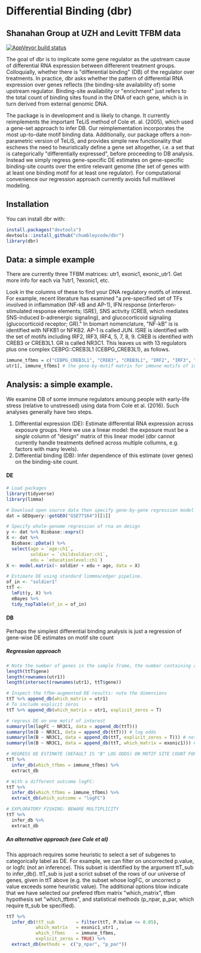 
<!-- README.md is generated from README.Rmd. Please edit that file -->
Differential Binding (dbr)
==========================

Shanahan Group at UZH and Levitt TFBM data
------------------------------------------

<!-- [![Travis build status](https://travis-ci.org/chumbleycode/dbr.svg?branch=master)](https://travis-ci.org/chumbleycode/dbr) -->
[![AppVeyor build status](https://ci.appveyor.com/api/projects/status/github/chumbleycode/dbr?branch=master&svg=true)](https://ci.appveyor.com/project/chumbleycode/dbr)

The goal of dbr is to implicate some gene regulator as the upstream cause of differential RNA expression between differerent treatment groups. Colloquially, whether there is "differential binding" (DB) of the regulator over treatments. In practice, dbr asks whether the pattern of differential RNA expression over genes reflects (the binding-site availability of) some upstream regulator. Binding-site availability or "enrichment" just refers to the total count of binding sites found in the DNA of each gene, which is in turn derived from external genomic DNA.

The package is in development and is likely to change. It currently reimplements the important TeLiS method of Cole et. al. (2005), which used a gene-set approach to infer DB. Our reimplementation incorporates the most up-to-date motif binding data. Additionally, our package offers a non-parametric version of TeLiS, and provides simple new functionality that eschews the need to heuristically define a gene set altogether, i.e. a set that is categorically "differentially expressed", before proceeding to DB analysis. Instead we simply regress gene-specific DE estimates on gene-specific binding-site counts over the entire relevant genome (the set of genes with at least one binding motif for at least one regulator). For computational convenience our regression approach currently avoids full multilevel modeling.

Installation
------------

You can install dbr with:

``` r
install.packages("devtools")
devtools::install_github("chumbleycode/dbr")
library(dbr)
```

Data: a simple example
----------------------

There are currently three TFBM matrices: utr1, exonic1, exonic\_utr1. Get more info for each via ?utr1, ?exonic1, etc.

Look in the columns of these to find your DNA regulatory motifs of interest. For example, recent literature has examined "a pre-specified set of TFs involved in inflammation (NF-kB and AP-1), IFN response (interferon-stimulated response elements; ISRE), SNS activity (CREB, which mediates SNS-induced b-adrenergic signaling), and glucocorticoid signaling (glucocorticoid receptor; GR)." In biomart nomenclature, "NF-kB" is is identified with NFKB1 or NFKB2. AP-1 is called JUN. ISRE is identified with the set of motifs including IRF2, IRF3, IRF4, 5, 7, 8, 9. CREB is identified with CREB3 or CREB3L1. GR is called NR3C1. This leaves us with 13 regulators plus one complex CEBPG::CREB3L1 (CEBPG\_CREB3L1), as follows.

``` r
immune_tfbms = c("CEBPG_CREB3L1", "CREB3", "CREB3L1", "IRF2", "IRF3", "IRF4", "IRF5", "IRF7", "IRF8", "IRF9", "JUN", "NFKB1", "NFKB2", "NR3C1")
utr1[, immune_tfbms] # the gene-by-motif matrix for immune motifs of interest
```

Analysis: a simple example.
---------------------------

We examine DB of some immune regulators amoung people with early-life stress (relative to unstressed) using data from Cole et al. (2016). Such analyses generally have two steps.

1.  Differential expression (DE): Estimate differential RNA expression across exposure groups. Here we use a linear model: the exposure must be a *single* column of "design" matrix of this linear model (dbr cannot currently handle treatments defined across multiple collumns, e.g. factors with many levels).
2.  Differential binding (DB): Infer dependence of this estimate (over genes) on the binding-site count.

#### DE

``` r
# Load packages
library(tidyverse)
library(limma)

# Download open source data then specify gene-by-gene regression model
dat = GEOquery::getGEO("GSE77164")[[1]]

# Specify whole-genome regression of rna on design
y <- dat %>% Biobase::exprs()
X <- dat %>%
  Biobase::pData() %>%
  select(age = `age:ch1`,
         soldier = `childsoldier:ch1`,
         edu = `educationlevel:ch1`)
X <- model.matrix(~ soldier + edu + age, data = X) 

# Estimate DE using standard limmma/edger pipeline. 
of_in <- "soldier1"
ttT <-
  lmFit(y, X) %>%
  eBayes %>%
  tidy_topTable(of_in = of_in)
```

#### DB

Perhaps the simplest differential binding analysis is just a regression of gene-wise DE estimates on motif site count

##### Regression approach

``` r
# Note the number of genes in the sample frame, the number containing at least 1 DNA motif, and the intersection of these gene-sets.
length(ttT$gene)
length(rownames(utr1))
length(intersect(rownames(utr1), ttT$gene))

# Inspect the tfbm-augmented DE results: note the dimensions
ttT %>% append_db(which_matrix = utr1) 
# To include explicit zeros
ttT %>% append_db(which_matrix = utr1, explicit_zeros = T)

# regress DE on one motif of interest
summary(lm(logFC ~ NR3C1, data = append_db(ttT))) 
summary(lm(B ~ NR3C1, data = append_db(ttT))) # log odds
summary(lm(B ~ NR3C1, data = append_db(ttT, explicit_zeros = T))) # note: different degrees of freedom
summary(lm(B ~ NR3C1, data = append_db(ttT, which_matrix = exonic1))) # note: different binding location 

# REGRESS DE ESTIMATE (DEFAULT IS "B" LOG ODDS) ON MOTIF SITE COUNT FOR THE TRANSCRIPTION FACTOR: BEWARE MULTIPLICITY
ttT %>%
  infer_db(which_tfbms = immune_tfbms) %>%
  extract_db

# With a different outcome logFC:
ttT %>%
  infer_db(which_tfbms = immune_tfbms) %>%
  extract_db(which_outcome = "logFC")

# EXPLORATORY FISHING: BEWARE MULTIPLICITY
ttT %>%
  infer_db %>%
  extract_db 
```

##### An alternative approach (see Cole et al)

This approach requires some heuristic to select a set of subgenes to categorically label as DE. For example, we can filter on uncorrected p.value, or logfc (not an inference). This subset is identified by the argument ttT\_sub to infer\_db(). ttT\_sub is just a scrict subset of the rows of our universe of genes, given in ttT above (e.g. the subset whose logFC, or uncorrect p value exceeds some heuristic value). The additional options blow indicate that we have selected our prefered tfbm matrix "which\_matrix", tfbm hypothesis set "which\_tfbms", and statistical methods (p\_npar, p\_par, which require tt\_sub be specified).

``` r
ttT %>%
  infer_db(ttT_sub        = filter(ttT, P.Value <= 0.05),
           which_matrix   = exonic1_utr1 ,
           which_tfbms    = immune_tfbms,
           explicit_zeros = TRUE) %>%
  extract_db(methods =  c("p_npar", "p_par")) 
```
